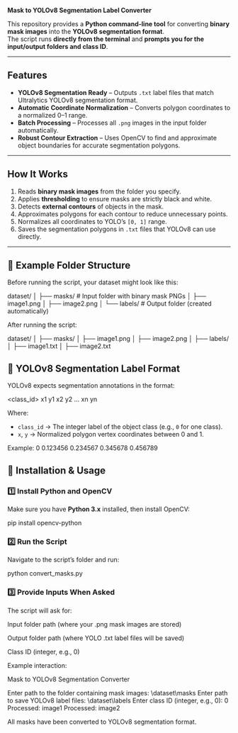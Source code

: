 **Mask to YOLOv8 Segmentation Label Converter**

This repository provides a **Python command-line tool** for converting **binary mask images** into the **YOLOv8 segmentation format**.  
The script runs **directly from the terminal** and **prompts you for the input/output folders and class ID**.

---

## Features

- **YOLOv8 Segmentation Ready** – Outputs `.txt` label files that match Ultralytics YOLOv8 segmentation format.
- **Automatic Coordinate Normalization** – Converts polygon coordinates to a normalized 0–1 range.
- **Batch Processing** – Processes all `.png` images in the input folder automatically.
- **Robust Contour Extraction** – Uses OpenCV to find and approximate object boundaries for accurate segmentation polygons.

---

## How It Works

1. Reads **binary mask images** from the folder you specify.
2. Applies **thresholding** to ensure masks are strictly black and white.
3. Detects **external contours** of objects in the mask.
4. Approximates polygons for each contour to reduce unnecessary points.
5. Normalizes all coordinates to YOLO’s `[0, 1]` range.
6. Saves the segmentation polygons in `.txt` files that YOLOv8 can use directly.

---

## 📂 Example Folder Structure

Before running the script, your dataset might look like this:

dataset/
│
├── masks/ # Input folder with binary mask PNGs
│ ├── image1.png
│ ├── image2.png
│
└── labels/ # Output folder (created automatically)

After running the script:

dataset/
│
├── masks/
│ ├── image1.png
│ ├── image2.png
│
├── labels/
│ ├── image1.txt
│ ├── image2.txt


## 📜 YOLOv8 Segmentation Label Format

YOLOv8 expects segmentation annotations in the format:

<class_id> x1 y1 x2 y2 ... xn yn

Where:
- `class_id` → The integer label of the object class (e.g., `0` for one class).
- `x`, `y` → Normalized polygon vertex coordinates between 0 and 1.

Example:
0 0.123456 0.234567 0.345678 0.456789

## 🚀 Installation & Usage

### 1️⃣ Install Python and OpenCV
Make sure you have **Python 3.x** installed, then install OpenCV:

pip install opencv-python

### 2️⃣ Run the Script
Navigate to the script’s folder and run:

python convert_masks.py

### 3️⃣ Provide Inputs When Asked
The script will ask for:

Input folder path (where your .png mask images are stored)

Output folder path (where YOLO .txt label files will be saved)

Class ID (integer, e.g., 0)

Example interaction:

 Mask to YOLOv8 Segmentation Converter 
 
Enter path to the folder containing mask images: \dataset\masks
Enter path to save YOLOv8 label files: \dataset\labels
Enter class ID (integer, e.g., 0): 0
Processed: image1
Processed: image2

All masks have been converted to YOLOv8 segmentation format.


